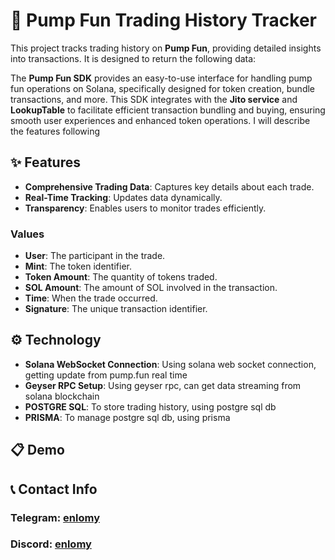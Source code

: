 # 💊 Pump Fun Trading History Tracker

This project tracks trading history on **Pump Fun**, providing detailed insights into transactions. It is designed to return the following data:

The **Pump Fun SDK** provides an easy-to-use interface for handling pump fun operations on Solana, specifically designed for token creation, bundle transactions, and more. This SDK integrates with the **Jito service** and **LookupTable** to facilitate efficient transaction bundling and buying, ensuring smooth user experiences and enhanced token operations.
I will describe the features following

## ✨ Features
- **Comprehensive Trading Data**: Captures key details about each trade.
- **Real-Time Tracking**: Updates data dynamically.
- **Transparency**: Enables users to monitor trades efficiently.

### Values
- **User**: The participant in the trade.
- **Mint**: The token identifier.
- **Token Amount**: The quantity of tokens traded.
- **SOL Amount**: The amount of SOL involved in the transaction.
- **Time**: When the trade occurred.
- **Signature**: The unique transaction identifier.

## ⚙️ Technology
- **Solana WebSocket Connection**: Using solana web socket connection, getting update from pump.fun real time
- **Geyser RPC Setup**: Using geyser rpc, can get data streaming from solana blockchain
- **POSTGRE SQL**: To store trading history, using postgre sql db
- **PRISMA**: To manage postgre sql db, using prisma

## 📋 Demo

## 📞 Contact Info

### Telegram: [enlomy](https://t.me/enlomy)
### Discord: [enlomy](https://discordapp.com/users/1074553493974691840)